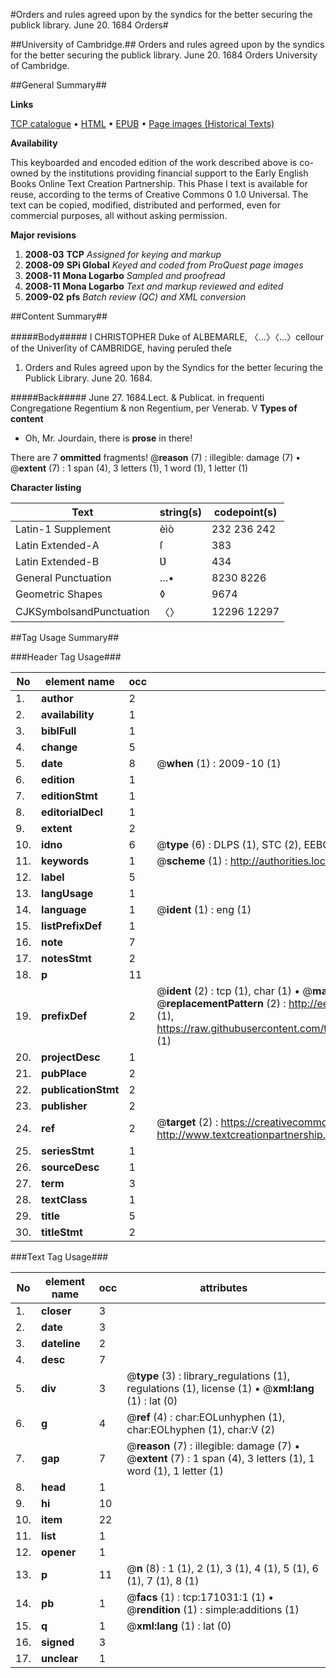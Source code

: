 #Orders and rules agreed upon by the syndics for the better securing the publick library. June 20. 1684 Orders#

##University of Cambridge.##
Orders and rules agreed upon by the syndics for the better securing the publick library. June 20. 1684
Orders
University of Cambridge.

##General Summary##

**Links**

[TCP catalogue](http://www.ota.ox.ac.uk/tcp/)  • 
[HTML](http://tei.it.ox.ac.uk/tcp/Texts-HTML/free/A79/A79346.html)  • 
[EPUB](http://tei.it.ox.ac.uk/tcp/Texts-EPUB/free/A79/A79346.epub) • 
[Page images (Historical Texts)](https://data.historicaltexts.jisc.ac.uk/view?pubId=eebo-99900218e&pageId=eebo-99900218e-171031-1)

**Availability**

This keyboarded and encoded edition of the
	       work described above is co-owned by the institutions
	       providing financial support to the Early English Books
	       Online Text Creation Partnership. This Phase I text is
	       available for reuse, according to the terms of Creative
	       Commons 0 1.0 Universal. The text can be copied,
	       modified, distributed and performed, even for
	       commercial purposes, all without asking permission.

**Major revisions**

1. __2008-03__ __TCP__ *Assigned for keying and markup*
1. __2008-09__ __SPi Global__ *Keyed and coded from ProQuest page images*
1. __2008-11__ __Mona Logarbo__ *Sampled and proofread*
1. __2008-11__ __Mona Logarbo__ *Text and markup reviewed and edited*
1. __2009-02__ __pfs__ *Batch review (QC) and XML conversion*

##Content Summary##

#####Body#####
I CHRISTOPHER Duke of ALBEMARLE, 〈…〉〈…〉cellour of the Univerſity of CAMBRIDGE, having peruſed theſe 
1. Orders and Rules agreed upon by the Syndics for the better ſecuring the Publick Library. June 20. 1684.

#####Back#####
June 27. 1684.Lect. & Publicat. in frequenti Congregatione Regentium & non Regentium, per Venerab. V
**Types of content**

  * Oh, Mr. Jourdain, there is **prose** in there!

There are 7 **ommitted** fragments! 
 @__reason__ (7) : illegible: damage (7)  •  @__extent__ (7) : 1 span (4), 3 letters (1), 1 word (1), 1 letter (1)

**Character listing**


|Text|string(s)|codepoint(s)|
|---|---|---|
|Latin-1 Supplement|èìò|232 236 242|
|Latin Extended-A|ſ|383|
|Latin Extended-B|Ʋ|434|
|General Punctuation|…•|8230 8226|
|Geometric Shapes|◊|9674|
|CJKSymbolsandPunctuation|〈〉|12296 12297|

##Tag Usage Summary##

###Header Tag Usage###

|No|element name|occ|attributes|
|---|---|---|---|
|1.|__author__|2||
|2.|__availability__|1||
|3.|__biblFull__|1||
|4.|__change__|5||
|5.|__date__|8| @__when__ (1) : 2009-10 (1)|
|6.|__edition__|1||
|7.|__editionStmt__|1||
|8.|__editorialDecl__|1||
|9.|__extent__|2||
|10.|__idno__|6| @__type__ (6) : DLPS (1), STC (2), EEBO-CITATION (1), PROQUEST (1), VID (1)|
|11.|__keywords__|1| @__scheme__ (1) : http://authorities.loc.gov/ (1)|
|12.|__label__|5||
|13.|__langUsage__|1||
|14.|__language__|1| @__ident__ (1) : eng (1)|
|15.|__listPrefixDef__|1||
|16.|__note__|7||
|17.|__notesStmt__|2||
|18.|__p__|11||
|19.|__prefixDef__|2| @__ident__ (2) : tcp (1), char (1)  •  @__matchPattern__ (2) : ([0-9\-]+):([0-9IVX]+) (1), (.+) (1)  •  @__replacementPattern__ (2) : http://eebo.chadwyck.com/downloadtiff?vid=$1&page=$2 (1), https://raw.githubusercontent.com/textcreationpartnership/Texts/master/tcpchars.xml#$1 (1)|
|20.|__projectDesc__|1||
|21.|__pubPlace__|2||
|22.|__publicationStmt__|2||
|23.|__publisher__|2||
|24.|__ref__|2| @__target__ (2) : https://creativecommons.org/publicdomain/zero/1.0/ (1), http://www.textcreationpartnership.org/docs/. (1)|
|25.|__seriesStmt__|1||
|26.|__sourceDesc__|1||
|27.|__term__|3||
|28.|__textClass__|1||
|29.|__title__|5||
|30.|__titleStmt__|2||


###Text Tag Usage###

|No|element name|occ|attributes|
|---|---|---|---|
|1.|__closer__|3||
|2.|__date__|3||
|3.|__dateline__|2||
|4.|__desc__|7||
|5.|__div__|3| @__type__ (3) : library_regulations (1), regulations (1), license (1)  •  @__xml:lang__ (1) : lat (0)|
|6.|__g__|4| @__ref__ (4) : char:EOLunhyphen (1), char:EOLhyphen (1), char:V (2)|
|7.|__gap__|7| @__reason__ (7) : illegible: damage (7)  •  @__extent__ (7) : 1 span (4), 3 letters (1), 1 word (1), 1 letter (1)|
|8.|__head__|1||
|9.|__hi__|10||
|10.|__item__|22||
|11.|__list__|1||
|12.|__opener__|1||
|13.|__p__|11| @__n__ (8) : 1 (1), 2 (1), 3 (1), 4 (1), 5 (1), 6 (1), 7 (1), 8 (1)|
|14.|__pb__|1| @__facs__ (1) : tcp:171031:1 (1)  •  @__rendition__ (1) : simple:additions (1)|
|15.|__q__|1| @__xml:lang__ (1) : lat (0)|
|16.|__signed__|3||
|17.|__unclear__|1||
